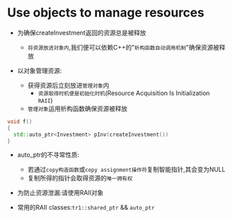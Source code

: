 # Use objects to manage resources
- 为确保createInvestment返回的资源总是被释放
  - `将资源放进对象内`,我们便可以依赖C++的"`析构函数自动调用机制`"确保资源被释放

- 以对象管理资源:
  - 获得资源后立刻放进`管理对象`内
    - `资源取得时机便是初始化时机`(Resource Acquisition Is Initialization `RAII`)
  - `管理对象`运用析构函数确保资源被释放

```cpp
void f()
{
  std::auto_ptr<Investment> pInv(createInvestment())
}
```

- auto_ptr的不寻常性质:
  - 若通过`copy构造函数`或`copy assignment操作符`复制智能指针,其会变为NULL
  - 复制所得的指针会取得资源的`唯一拥有权`

- 为防止资源泄漏:请使用RAII对象
- 常用的RAII classes:`tr1::shared_ptr` && `auto_ptr`

